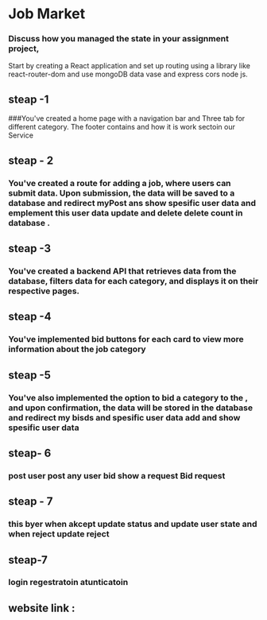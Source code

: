 # Job Market 


### Discuss how you managed the state in your assignment project,

Start by creating a React application and set up routing using a library like
react-router-dom and use mongoDB data vase and express cors node js.

## steap -1

###You've created a home page with a navigation bar and Three tab  for
different category. The footer contains and how it is work sectoin our Service 

## steap - 2

### You've created a route for adding a job, where users can submit data. Upon submission, the data will be saved to a database  and redirect myPost ans show spesific user data and emplement this user data update and delete delete count in database  .

## steap -3

### You've created a backend API that retrieves data from the database, filters data for each category, and displays it on their respective pages.

## steap -4

### You've implemented bid buttons for each card to view more information about the job category 

## steap -5

### You've also implemented the option to bid  a category to the , and upon confirmation, the data will be stored in the database  and redirect my bisds and spesific user data add  and  show spesific user data 

## steap- 6 

### post user post any user bid show a request  Bid request 

## steap - 7

### this byer when akcept update  status and update user state and when reject update reject


## steap-7

### login regestratoin atunticatoin



## website link : 